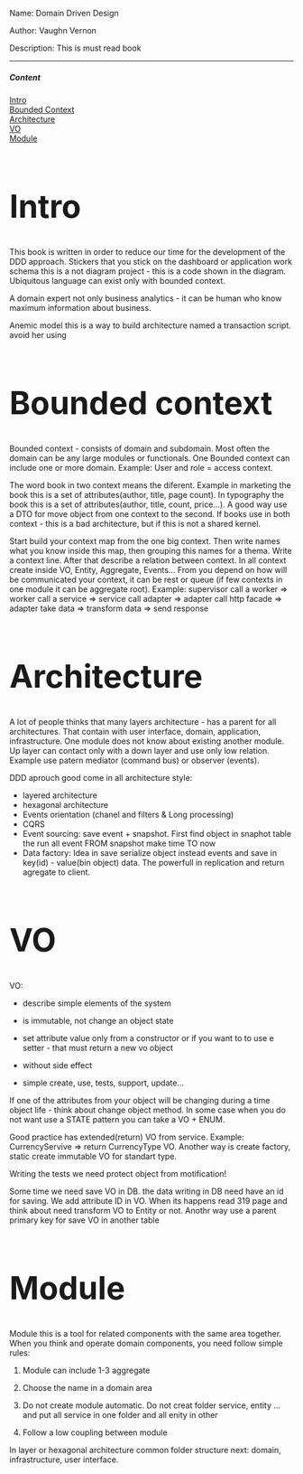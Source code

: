 Name: Domain Driven Design

Author: Vaughn Vernon

Description: This is must read book
___
##### Content  
[Intro](#Intro)   
[Bounded Сontext](#BoundedСontext)   
[Architecture](#Architecture)  
[VO](#VO)  
[Module](#Module)  

# <a name="Intro"><h1>Intro</h1></a>

This book is written in order to reduce our time for the development of the DDD approach. 
Stickers that you stick on the dashboard or application work schema this is a not diagram project - this is a code shown in the diagram.
Ubiquitous language can exist only with bounded context.

A domain expert not only business analytics - it can be human who know maximum information about business.

Anemic model this is a way to build architecture named a transaction script. avoid her using

# <a name="BoundedСontext"><h1>Bounded context</h1></a>

Bounded context - consists of domain and subdomain. Most often the domain can be any large modules or functionals. One Bounded context can include one or more domain. Example: User and role = access context. 

The word book in two context means the diferent. Example in marketing the book this is a set of attributes(author, title, page count). In typography  the book this is a set of attributes(author, title, count, price...). A good way use a DTO for move object from one context to the second. If books use in both context - this is a bad architecture, but if this is not a shared kernel.

Start build your context map from the one big context. Then write names what you know inside this map, then grouping this names for a thema. Write a context line. After that describe a relation between context. In all context create inside VO, Entity, Aggregate, Events...
From you depend on how will be communicated your context, it can be rest or queue (if few contexts in one module it can be aggregate root). Example: supervisor call a worker => worker call a service => service call adapter => adapter call http facade => adapter take data => transform data => send response

# <a name="Architecture"><h1>Architecture</h1></a>

A lot of people thinks that many layers architecture - has a parent for all architectures. That contain with user interface, domain, application, infrastructure. One module does not know about existing another module. 
Up layer can contact only with a down layer and use only low relation. Example use patern mediator (command bus) or observer (events).

DDD aprouch good come in all architecture style:
- layered architecture
- hexagonal architecture 
- Events orientation (chanel and filters & Long processing)
- CQRS
- Event sourcing:
  save event + snapshot. First find object in snaphot table the  run all event FROM snapshot make time TO now 
- Data factory:
  Idea in save serialize object instead events and save in key(id) - value(bin object) data. The powerfull in replication and return agregate to client.


# <a name="VO"><h1>VO</h1></a>
VO:

* describe simple elements of the system

* is immutable, not change an object state 

* set attribute value only from a constructor or if you want to to use e setter - that must return a new vo object

* without side effect

* simple create, use, tests, support, update...

If one of the attributes from your object will be changing during a time object life - think about change object method.
In some case when you do not want use a STATE pattern you can take a VO + ENUM. 

Good practice has extended(return) VO from service. Example: CurrencyServive => return CurrencyType VO.
Another way is create factory, static create immutable VO for standart type. 

Writing the tests we need protect object from motification!

Some time we need save VO in DB. the data writing in DB need have an id for saving. We add attribute ID in VO. When its happens read 319 page and think about need transform VO to Entity or not. Anothr way use a parent primary key for save VO in another table 

# <a name="Module"><h1>Module</h1></a>

Module this is a tool for related components with the same area together. When you think and operate domain components, you need follow simple rules:

1) Module can include 1-3 aggregate 

2) Choose the name in a domain area

3) Do not create module automatic. Do not creat folder service, entity ... and put all service in one folder and all enity in other

4) Follow a low coupling between module

In layer or hexagonal architecture common folder structure next: domain, infrastructure, user interface.
